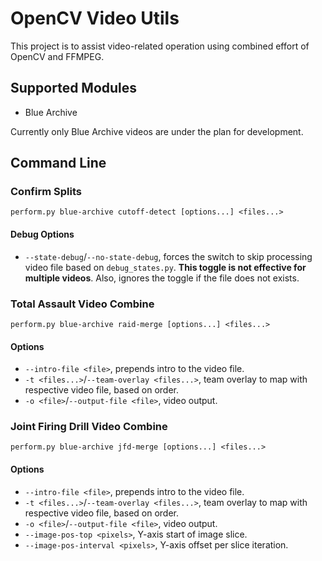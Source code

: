 # OpenCV Video Utils

This project is to assist video-related operation using combined effort of OpenCV and FFMPEG.

## Supported Modules

- Blue Archive

Currently only Blue Archive videos are under the plan for development.

## Command Line

### Confirm Splits

```
perform.py blue-archive cutoff-detect [options...] <files...>
```

#### Debug Options

- `--state-debug`/`--no-state-debug`, forces the switch to skip processing video file
  based on `debug_states.py`. **This toggle is not effective for multiple videos**.
  Also, ignores the toggle if the file does not exists.

### Total Assault Video Combine

```
perform.py blue-archive raid-merge [options...] <files...>
```

#### Options

- `--intro-file <file>`, prepends intro to the video file.
- `-t <files...>`/`--team-overlay <files...>`, team overlay to map with respective video file, based on order.
- `-o <file>`/`--output-file <file>`, video output.

### Joint Firing Drill Video Combine

```
perform.py blue-archive jfd-merge [options...] <files...>
```

#### Options

- `--intro-file <file>`, prepends intro to the video file.
- `-t <files...>`/`--team-overlay <files...>`, team overlay to map with respective video file, based on order.
- `-o <file>`/`--output-file <file>`, video output.
- `--image-pos-top <pixels>`, Y-axis start of image slice.
- `--image-pos-interval <pixels>`, Y-axis offset per slice iteration.
